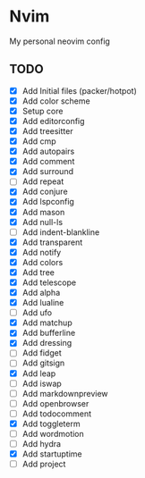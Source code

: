 # Nvim

My personal neovim config

## TODO

- [x] Add Initial files (packer/hotpot)
- [x] Add color scheme
- [x] Setup core
- [x] Add editorconfig
- [x] Add treesitter
- [x] Add cmp
- [x] Add autopairs
- [x] Add comment
- [x] Add surround
- [ ] Add repeat
- [x] Add conjure
- [x] Add lspconfig
- [x] Add mason
- [x] Add null-ls
- [ ] Add indent-blankline
- [x] Add transparent
- [x] Add notify
- [x] Add colors
- [x] Add tree
- [x] Add telescope
- [x] Add alpha
- [x] Add lualine
- [ ] Add ufo
- [x] Add matchup
- [x] Add bufferline
- [x] Add dressing
- [ ] Add fidget
- [ ] Add gitsign
- [x] Add leap
- [ ] Add iswap
- [ ] Add markdownpreview
- [ ] Add openbrowser
- [ ] Add todocomment
- [x] Add toggleterm
- [ ] Add wordmotion
- [ ] Add hydra
- [x] Add startuptime
- [ ] Add project
